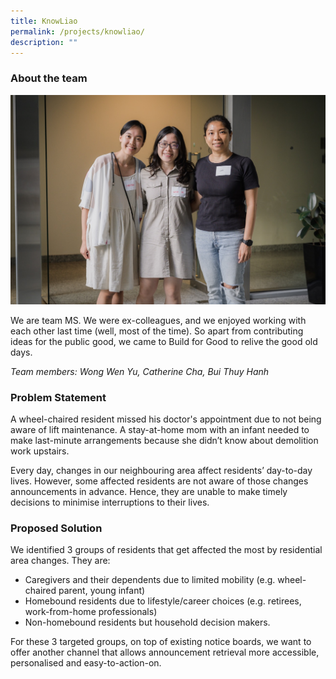 ```yaml
---
title: KnowLiao
permalink: /projects/knowliao/
description: ""
---
```

### About the team

![](/images/msteam.jpeg)

We are team MS. We were ex-colleagues, and we enjoyed working with each other last time (well, most of the time). So apart from contributing ideas for the public good, we came to Build for Good to relive the good old days.

*Team members: Wong Wen Yu, Catherine Cha, Bui Thuy Hanh*

### Problem Statement

A wheel-chaired resident missed his doctor's appointment due to not being aware of lift maintenance. A stay-at-home mom with an infant needed to make last-minute arrangements because she didn’t know about demolition work upstairs.

Every day, changes in our neighbouring area affect residents’ day-to-day lives. However, some affected residents are not aware of those changes announcements in advance. Hence, they are unable to make timely decisions to minimise interruptions to their lives.

### Proposed Solution

We identified 3 groups of residents that get affected the most by residential area changes. They are:

*  Caregivers and their dependents due to limited mobility (e.g. wheel-chaired parent, young infant)
*  Homebound residents due to lifestyle/career choices (e.g. retirees, work-from-home professionals)
*  Non-homebound residents but household decision makers.

For these 3 targeted groups, on top of existing notice boards, we want to offer another channel that allows announcement retrieval more accessible, personalised and easy-to-action-on.
